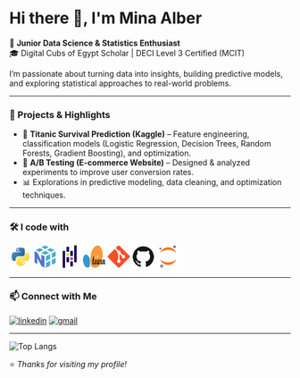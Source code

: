 # Hi there 👋, I'm Mina Alber  

🚀 **Junior Data Science & Statistics Enthusiast**  
🎓 Digital Cubs of Egypt Scholar | DECI Level 3 Certified (MCIT)  

I’m passionate about turning data into insights, building predictive models, and exploring statistical approaches to real-world problems.  

---

### 🔭 Projects & Highlights
- 🧩 **Titanic Survival Prediction (Kaggle)** – Feature engineering, classification models (Logistic Regression, Decision Trees, Random Forests, Gradient Boosting), and optimization.  
- 🛒 **A/B Testing (E-commerce Website)** – Designed & analyzed experiments to improve user conversion rates.  
- 📊 Explorations in predictive modeling, data cleaning, and optimization techniques.  

---

### 🛠️ I code with
<p align="left">  
  <img src="https://raw.githubusercontent.com/devicons/devicon/master/icons/python/python-original.svg" alt="python" width="40" height="40"/>  
  <img src="https://raw.githubusercontent.com/devicons/devicon/master/icons/numpy/numpy-original.svg" alt="numpy" width="40" height="40"/>  
  <img src="https://raw.githubusercontent.com/devicons/devicon/master/icons/pandas/pandas-original.svg" alt="pandas" width="40" height="40"/>  
  <img src="https://raw.githubusercontent.com/scikit-learn/scikit-learn/e8dc918c2a9fb1abb350f7822b2c4e18d90c7a5c/doc/logos/scikit-learn-logo-without-subtitle.svg" alt="tensorflow" width="40" height="40"/>  
  <img src="https://raw.githubusercontent.com/devicons/devicon/master/icons/git/git-original.svg" alt="git" width="40" height="40"/>  
  <img src="https://raw.githubusercontent.com/devicons/devicon/master/icons/github/github-original.svg" alt="github" width="40" height="40"/>  
  <img src="https://raw.githubusercontent.com/devicons/devicon/master/icons/jupyter/jupyter-original.svg" alt="jupyter" width="40" height="40"/>  
</p>  

---

### 📫 Connect with Me
<p align="left">
  <a href="https://linkedin.com/in/minaalberds" target="blank"><img align="center" src="https://raw.githubusercontent.com/rahuldkjain/github-profile-readme-generator/master/src/images/icons/Social/linked-in-alt.svg" alt="linkedin" height="30" width="40" /></a>
<a href="mailto:mina.alber.ds@gmail.com"><img align="center" src="https://upload.wikimedia.org/wikipedia/commons/7/7e/Gmail_icon_%282020%29.svg" alt="gmail" height="30" width="40" /></a>
</p>  

---

![Top Langs](https://github-readme-stats.vercel.app/api/top-langs/?username=MinaAlberDS&layout=compact)  

⭐️ *Thanks for visiting my profile!*
